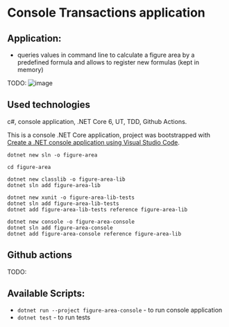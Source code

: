 # Console Transactions application

## Application:
- queries values in command line to calculate a figure area by a predefined formula and allows to register new formulas (kept in memory)

TODO:  ![image]()

## Used technologies
c#, console application, .NET Core 6, UT, TDD, Github Actions.

This is a console .NET Core application, project was bootstrapped with [Create a .NET console application using Visual Studio Code](https://docs.microsoft.com/en-us/dotnet/core/tutorials/with-visual-studio-code?pivots=dotnet-6-0).

```
dotnet new sln -o figure-area 

cd figure-area 

dotnet new classlib -o figure-area-lib 
dotnet sln add figure-area-lib

dotnet new xunit -o figure-area-lib-tests 
dotnet sln add figure-area-lib-tests
dotnet add figure-area-lib-tests reference figure-area-lib

dotnet new console -o figure-area-console
dotnet sln add figure-area-console
dotnet add figure-area-console reference figure-area-lib
```

## Github actions
TODO: 

## Available Scripts:

- `dotnet run --project figure-area-console` - to run console application
- `dotnet test` - to run tests
